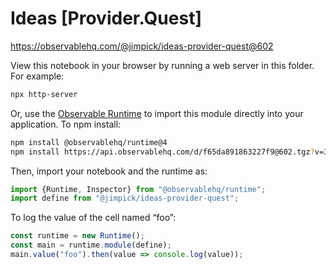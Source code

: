 # Ideas [Provider.Quest]

https://observablehq.com/@jimpick/ideas-provider-quest@602

View this notebook in your browser by running a web server in this folder. For
example:

~~~sh
npx http-server
~~~

Or, use the [Observable Runtime](https://github.com/observablehq/runtime) to
import this module directly into your application. To npm install:

~~~sh
npm install @observablehq/runtime@4
npm install https://api.observablehq.com/d/f65da891863227f9@602.tgz?v=3
~~~

Then, import your notebook and the runtime as:

~~~js
import {Runtime, Inspector} from "@observablehq/runtime";
import define from "@jimpick/ideas-provider-quest";
~~~

To log the value of the cell named “foo”:

~~~js
const runtime = new Runtime();
const main = runtime.module(define);
main.value("foo").then(value => console.log(value));
~~~
